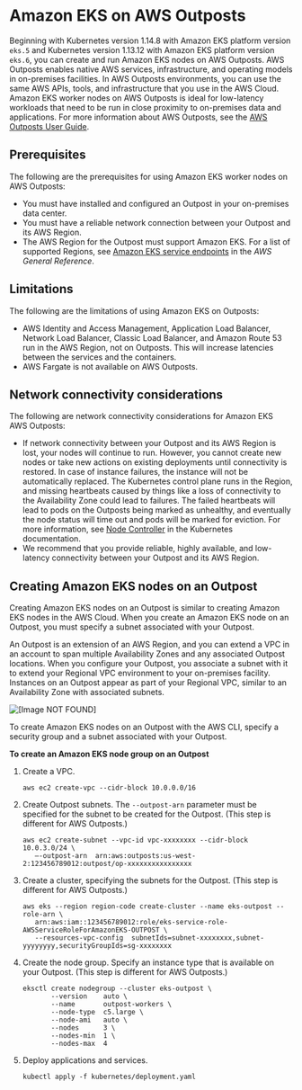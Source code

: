 # Amazon EKS on AWS Outposts<a name="eks-on-outposts"></a>

Beginning with Kubernetes version 1\.14\.8 with Amazon EKS platform version `eks.5` and Kubernetes version 1\.13\.12 with Amazon EKS platform version `eks.6`, you can create and run Amazon EKS nodes on AWS Outposts\. AWS Outposts enables native AWS services, infrastructure, and operating models in on\-premises facilities\. In AWS Outposts environments, you can use the same AWS APIs, tools, and infrastructure that you use in the AWS Cloud\. Amazon EKS worker nodes on AWS Outposts is ideal for low\-latency workloads that need to be run in close proximity to on\-premises data and applications\. For more information about AWS Outposts, see the [AWS Outposts User Guide](https://docs.aws.amazon.com/outposts/latest/userguide/)\.

## Prerequisites<a name="eks-outposts-prereq"></a>

 The following are the prerequisites for using Amazon EKS worker nodes on AWS Outposts:
+ You must have installed and configured an Outpost in your on\-premises data center\.
+ You must have a reliable network connection between your Outpost and its AWS Region\.
+ The AWS Region for the Outpost must support Amazon EKS\. For a list of supported Regions, see [Amazon EKS service endpoints](https://docs.aws.amazon.com/general/latest/gr/eks.html) in the *AWS General Reference*\.

## Limitations<a name="eks-outposts-limit"></a>

The following are the limitations of using Amazon EKS on Outposts:
+ AWS Identity and Access Management, Application Load Balancer, Network Load Balancer, Classic Load Balancer, and Amazon Route 53 run in the AWS Region, not on Outposts\. This will increase latencies between the services and the containers\.
+ AWS Fargate is not available on AWS Outposts\.

## Network connectivity considerations<a name="eks-outposts-considerations"></a>

The following are network connectivity considerations for Amazon EKS AWS Outposts:
+ If network connectivity between your Outpost and its AWS Region is lost, your nodes will continue to run\. However, you cannot create new nodes or take new actions on existing deployments until connectivity is restored\. In case of instance failures, the instance will not be automatically replaced\. The Kubernetes control plane runs in the Region, and missing heartbeats caused by things like a loss of connectivity to the Availability Zone could lead to failures\. The failed heartbeats will lead to pods on the Outposts being marked as unhealthy, and eventually the node status will time out and pods will be marked for eviction\. For more information, see [Node Controller](https://kubernetes.io/docs/concepts/architecture/nodes/#node-controller) in the Kubernetes documentation\.
+ We recommend that you provide reliable, highly available, and low\-latency connectivity between your Outpost and its AWS Region\.

## Creating Amazon EKS nodes on an Outpost<a name="eks-outposts-create"></a>

Creating Amazon EKS nodes on an Outpost is similar to creating Amazon EKS nodes in the AWS Cloud\. When you create an Amazon EKS node on an Outpost, you must specify a subnet associated with your Outpost\.

An Outpost is an extension of an AWS Region, and you can extend a VPC in an account to span multiple Availability Zones and any associated Outpost locations\. When you configure your Outpost, you associate a subnet with it to extend your Regional VPC environment to your on\-premises facility\. Instances on an Outpost appear as part of your Regional VPC, similar to an Availability Zone with associated subnets\.

![\[Image NOT FOUND\]](http://docs.aws.amazon.com/eks/latest/userguide/images/network-components.png)

 To create Amazon EKS nodes on an Outpost with the AWS CLI, specify a security group and a subnet associated with your Outpost\.

**To create an Amazon EKS node group on an Outpost**

1. Create a VPC\.

   ```
   aws ec2 create-vpc --cidr-block 10.0.0.0/16
   ```

1. Create Outpost subnets\. The `--outpost-arn` parameter must be specified for the subnet to be created for the Outpost\. \(This step is different for AWS Outposts\.\)

   ```
   aws ec2 create-subnet --vpc-id vpc-xxxxxxxx --cidr-block 10.0.3.0/24 \
      –-outpost-arn  arn:aws:outposts:us-west-2:123456789012:outpost/op-xxxxxxxxxxxxxxxx
   ```

1. Create a cluster, specifying the subnets for the Outpost\. \(This step is different for AWS Outposts\.\)

   ```
   aws eks --region region-code create-cluster --name eks-outpost --role-arn \
      arn:aws:iam::123456789012:role/eks-service-role-AWSServiceRoleForAmazonEKS-OUTPOST \
      --resources-vpc-config  subnetIds=subnet-xxxxxxxx,subnet-yyyyyyyy,securityGroupIds=sg-xxxxxxxx
   ```

1. Create the node group\. Specify an instance type that is available on your Outpost\. \(This step is different for AWS Outposts\.\)

   ```
   eksctl create nodegroup --cluster eks-outpost \
          --version    auto \
          --name       outpost-workers \
          --node-type  c5.large \
          --node-ami   auto \
          --nodes      3 \
          --nodes-min  1 \
          --nodes-max  4
   ```

1. Deploy applications and services\.

   ```
   kubectl apply -f kubernetes/deployment.yaml
   ```